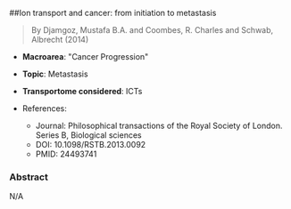 ##Ion transport and cancer: from initiation to metastasis

> By Djamgoz, Mustafa B.A. and Coombes, R. Charles and Schwab, Albrecht (2014)

- **Macroarea**: "Cancer Progression"
- **Topic**: Metastasis
- **Transportome considered**: ICTs

- References:
  - Journal: Philosophical transactions of the Royal Society of London. Series B, Biological sciences
  - DOI: 10.1098/RSTB.2013.0092
  - PMID: 24493741

### Abstract

N/A
